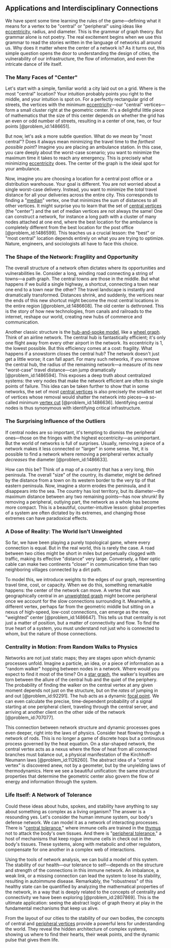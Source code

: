 ## Applications and Interdisciplinary Connections

We have spent some time learning the rules of the game—defining what it means for a vertex to be "central" or "peripheral" using ideas like [eccentricity](@article_id:266406), radius, and diameter. This is the grammar of graph theory. But grammar alone is not poetry. The real excitement begins when we use this grammar to read the stories written in the language of networks all around us. Why does it matter where the center of a network is? As it turns out, this simple question opens the door to understanding the design of cities, the vulnerability of our infrastructure, the flow of information, and even the intricate dance of life itself.

### The Many Faces of "Center"

Let's start with a simple, familiar world: a city laid out on a grid. Where is the most "central" location? Your intuition probably points you right to the middle, and your intuition is spot on. For a perfectly rectangular grid of streets, the vertices with the minimum [eccentricity](@article_id:266406)—our "central" vertices—form a small cluster right at the geometric center. It's a delightful little piece of mathematics that the size of this center depends on whether the grid has an even or odd number of streets, resulting in a center of one, two, or four points [@problem_id:1486651].

But now, let's ask a more subtle question. What do we *mean* by "most central"? Does it always mean minimizing the travel time to the *farthest possible point*? Imagine you are placing an ambulance station. In this case, you care deeply about the worst-case scenario; you want to minimize the maximum time it takes to reach any emergency. This is precisely what minimizing [eccentricity](@article_id:266406) does. The center of the graph is the ideal spot for your ambulance.

Now, imagine you are choosing a location for a central post office or a distribution warehouse. Your goal is different. You are not worried about a single worst-case delivery. Instead, you want to minimize the *total* travel distance for all your deliveries across the entire city. This corresponds to finding a "[median](@article_id:264383)" vertex, one that minimizes the sum of distances to all other vertices. It might surprise you to learn that the set of [central vertices](@article_id:264085) (the "center") and the set of median vertices are not always the same! One can construct a network, for instance a long path with a cluster of many nodes attached at one end, where the best location for the ambulance is completely different from the best location for the post office [@problem_id:1486599]. This teaches us a crucial lesson: the "best" or "most central" location depends entirely on what you are trying to optimize. Nature, engineers, and sociologists all have to face this choice.

### The Shape of the Network: Fragility and Opportunity

The overall structure of a network often dictates where its opportunities and vulnerabilities lie. Consider a long, winding road connecting a string of towns—a path graph. The central towns are those in the middle. But what happens if we build a single highway, a shortcut, connecting a town near one end to a town near the other? The travel landscape is instantly and dramatically transformed. Distances shrink, and suddenly, the vertices near the ends of this new shortcut might become the most central locations in the entire region [@problem_id:1486608]. The old center is dethroned. This is the story of how new technologies, from canals and railroads to the internet, reshape our world, creating new hubs of commerce and communication.

Another classic structure is the [hub-and-spoke model](@article_id:273711), like a [wheel graph](@article_id:271392). Think of an airline network. The central hub is fantastically efficient; it's only one flight away from every other airport in the network. Its eccentricity is 1, the lowest possible. But this efficiency comes at a cost: fragility. What happens if a snowstorm closes the central hub? The network doesn't just get a little worse; it can fall apart. For many such networks, if you remove the central hub, the radius of the remaining network—a measure of its new "worst-case" travel distance—can jump dramatically [@problem_id:1486594]. This exposes a deep truth about centralized systems: the very nodes that make the network efficient are often its single points of failure. This idea can be taken further to show that in some networks, the set of most [central vertices](@article_id:264085) is also precisely the smallest set of vertices whose removal would shatter the network into pieces—a so-called minimum [vertex cut](@article_id:261499) [@problem_id:1486636]. Identifying central nodes is thus synonymous with identifying critical infrastructure.

### The Surprising Influence of the Outliers

If central nodes are so important, it's tempting to dismiss the peripheral ones—those on the fringes with the highest eccentricity—as unimportant. But the world of networks is full of surprises. Usually, removing a piece of a network makes it less connected or "larger" in some sense. Yet, it is possible to find a network where removing a peripheral vertex actually *decreases* the diameter [@problem_id:1486633].

How can this be? Think of a map of a country that has a very long, thin peninsula. The overall "size" of the country, its diameter, might be defined by the distance from a town on its western border to the very tip of that eastern peninsula. Now, imagine a storm erodes the peninsula, and it disappears into the sea. The country has lost territory, but its diameter—the maximum distance between any two remaining points—has now shrunk! By removing a peripheral, outlying part, the network as a whole has become more compact. This is a beautiful, counter-intuitive lesson: global properties of a system are often dictated by its extremes, and changing those extremes can have paradoxical effects.

### A Dose of Reality: The World Isn't Unweighted

So far, we have been playing a purely topological game, where every connection is equal. But in the real world, this is rarely the case. A road between two cities might be short in miles but perpetually clogged with traffic, making its effective "distance" very large. Conversely, a fiber optic cable can make two continents "closer" in communication time than two neighboring villages connected by a dirt path.

To model this, we introduce weights to the edges of our graph, representing travel time, cost, or capacity. When we do this, something remarkable happens: the center of the network can move. A vertex that was geographically central in an [unweighted graph](@article_id:274574) might become peripheral once we account for the slow connections surrounding it. Meanwhile, a different vertex, perhaps far from the geometric middle but sitting on a nexus of high-speed, low-cost connections, can emerge as the new, "weighted" center [@problem_id:1486647]. This tells us that centrality is not just a matter of position, but a matter of connectivity and flow. To find the true heart of a system, you must understand not just who is connected to whom, but the nature of those connections.

### Centrality in Motion: From Random Walks to Physics

Networks are not just static maps; they are stages upon which dynamic processes unfold. Imagine a particle, an idea, or a piece of information as a "random walker" hopping between nodes in a network. Where would you expect to find it most of the time? On a [star graph](@article_id:271064), the walker's loyalties are torn between the allure of the central hub and the quiet of the periphery. The probability of finding the walker on the central vertex at any given moment depends not just on the structure, but on the *rates* of jumping in and out [@problem_id:92291]. The hub acts as a dynamic [focal point](@article_id:173894). We can even calculate the precise, time-dependent probability of a signal starting at one peripheral client, traveling through the central server, and arriving at another client on the other side of the network [@problem_id:707077].

This connection between network structure and dynamic processes goes even deeper, right into the laws of physics. Consider heat flowing through a network of rods. This is no longer a game of discrete hops but a continuous process governed by the heat equation. On a star-shaped network, the central vertex acts as a nexus where the flow of heat from all connected branches must balance out, a physical manifestation of the Kirchhoff-Neumann laws [@problem_id:1126260]. The abstract idea of a "central vertex" is discovered anew, not by a geometer, but by the unyielding laws of thermodynamics. Here we see a beautiful unification: the same structural properties that determine the geometric center also govern the flow of energy and information through the system.

### Life Itself: A Network of Tolerance

Could these ideas about hubs, spokes, and stability have anything to say about something as complex as a living organism? The answer is a resounding yes. Let's consider the human immune system, our body's defense network. We can model it as a network of interacting processes. There is "[central tolerance](@article_id:149847)," where immune cells are trained in the [thymus](@article_id:183179) not to attack the body's own tissues. And there is "[peripheral tolerance](@article_id:152730)," a host of mechanisms that keep rogue immune cells in check out in the body's tissues. These systems, along with metabolic and other regulators, compensate for one another in a complex web of interactions.

Using the tools of network analysis, we can build a model of this system. The stability of our health—our tolerance to self—depends on the structure and strength of the connections in this immune network. An imbalance, a weak link, or a missing connection can lead the system to lose its stability, resulting in autoimmune disease. Remarkably, the "robustness" of this healthy state can be quantified by analyzing the mathematical properties of the network, in a way that is deeply related to the concepts of centrality and connectivity we have been exploring [@problem_id:2807869]. This is the ultimate application: seeing the abstract logic of graph theory at play in the fundamental mechanisms that keep us alive.

From the layout of our cities to the stability of our own bodies, the concepts of central and [peripheral vertices](@article_id:263568) provide a powerful lens for understanding the world. They reveal the hidden architecture of complex systems, showing us where to find their hearts, their weak points, and the dynamic pulse that gives them life.